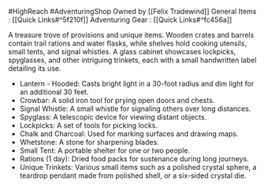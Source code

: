 #HighReach #AdventuringShop
Owned by [[Felix Tradewind]]
General Items : [[Quick Links#^5f210f]]
Adventuring Gear : [[Quick Links#^fc456a]]

 A treasure trove of provisions and unique items. Wooden crates and barrels contain trail rations and water flasks, while shelves hold cooking utensils, small tents, and signal whistles. A glass cabinet showcases lockpicks, spyglasses, and other intriguing trinkets, each with a small handwritten label detailing its use.

- Lantern - Hooded: Casts bright light in a 30-foot radius and dim light for an additional 30 feet.
- Crowbar: A solid iron tool for prying open doors and chests.
- Signal Whistle: A small whistle for signaling others over long distances.
- Spyglass: A telescopic device for viewing distant objects.
- Lockpicks: A set of tools for picking locks.
- Chalk and Charcoal: Used for marking surfaces and drawing maps.
- Whetstone: A stone for sharpening blades.
- Small Tent: A portable shelter for one or two people.
- Rations (1 day): Dried food packs for sustenance during long journeys.
- Unique Trinkets: Various small items such as a polished crystal sphere, a teardrop pendant made from polished shell, or a six-sided crystal die.